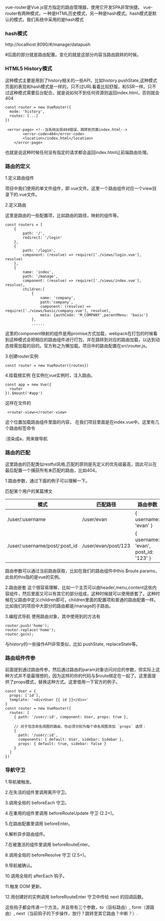 vue-router是Vue.js官方指定的路由管理器，使用它开发SPA非常快捷。
vue-router有两种模式，一种是HTML历史模式，另一种是hash模式。hash模式是默认的模式，我们系统中采用的是hash模式

### hash模式
http://localhost:8090/#/manage/datapush

#后面的部分就是路由配置。变化的就是这部分内容当路由跳转的时候。

### HTML5 History模式
这种模式主要是用到了history相关的一些API，比如history.pushState,这种模式页面的表现和hash模式是一样的，只不过URL看着比较舒服，和SSR一样。只不过这种模式需要后台配合。就是说如何不到任何资源则返回index.html，否则就会404

```
const router = new VueRouter({
  mode: 'history',
  routes: [...]
})
```


```
 <error-page> <!--当系统出现404错误，跳转到页面index.html-->  
        <error-code>404</error-code>  
        <location>/index.html</location>  
    </error-page>  
```
也就是说这种时候任何没有指定的请求都会返回index.html让前端路由处理。


### 路由的定义
1.定义路由组件

项目中我们使用的单文件组件，即.vue文件。这里一个路由组件对应一个view目录下的.vue文件。

2.定义路由

这里是路由的一些配置项，比如路由的路径，映射的组件等。

```
const routers = [
    {
        path: '/',
        redirect: '/login'
    },
    {
        path: '/login',
        component: (resolve) => require(['./views/login.vue'], resolve)
    },
    {
        name: 'index',
        path: '/manage',
        component: (resolve) => require(['./views/index.vue'], resolve),
        children:[
            {
                name: 'company',
                path:'company',
                component: (resolve) => require(['./views/basic/company.vue'], resolve),
                meta: {authCode: 'M_COMPANY',parentMenu: 'basic'}
            },
            ......
```
这里的component映射的组件是用promise方式加载，webpack在打包的时候看到这种模式会把相应的路由组件进行打包，并在跳转到对应的路由加载，以达到动态按需加载的目的。官方称之为懒加载。项目中的路由配置在src\router.js。

3.创建router实例

```
const router = new VueRouter({routes})
```

4.挂载根实例
在实例化vue实例时，注入路由。

```
const app = new Vue({
  router
}).$mount('#app')
```
这样在文件的

```
 <router-view></router-view>
```
这个位置加载路由组件里面的内容， 在我们项目里面是在index.vue中。这里有几个路由标签命令

<router-view>

<router-link>:渲染成a，用来做导航



### 路由的匹配

这里路由的匹配类似restful风格,匹配的原则是先定义的优先级最高，因此可以在最后配置一个捕获所有未匹配的路由，比如404。

1.路由参数，通过下面的例子可以理解一下。

匹配某个用户的某篇博文

模式 | 匹配路径 | 路由参数
---|---|--
/user/:username | /user/evan | { username: 'evan' }
/user/:username/post/:post_id	| /user/evan/post/123 | { username: 'evan', post_id: '123' }

路由参数可以通过当前路由获取，比如在我们的路由组件中this.$route.params，此处的this指的是vue的实例。

2.路由嵌套
这个很容易理解，比如一个主页可以由header,menu,content这些内容组件，然后里面又可以有其它的部分组成，这种时候就可以使用嵌套了。这种时候在父路由中定义children即可，children里面的配置项和普通的路由配置一样。比如我们的项目中大部分的路由都是/manage的子路由。

3.编程式导航
使用路由对象，其中使用到的方法有
```
router.push('home');
router.replace('home');
router.go(n);
```
与history的一些操作API非常类似，比如
pushState, replaceState等。

### 路由组件传参

前面提到通过路由传参，然后通过路由的param对象访问对应的参数，但实际上这种方式并不是最理想的，因为这样的你的代码与$route绑定在一起了。这里面提供了props模式，替换这种方式。这里借用一下官方的例子。

```
const User = {
  props: ['id'],
  template: '<div>User {{ id }}</div>'
}
const router = new VueRouter({
  routes: [
    { path: '/user/:id', component: User, props: true },

    // 对于包含命名视图的路由，你必须分别为每个命名视图添加 `props` 选项：
    {
      path: '/user/:id',
      components: { default: User, sidebar: Sidebar },
      props: { default: true, sidebar: false }
    }
  ]
})
```
### 导航守卫

1.导航被触发。

2.在失活的组件里调用离开守卫。

3.调用全局的 beforeEach 守卫。

4.在重用的组件里调用 beforeRouteUpdate 守卫 (2.2+)。

5.在路由配置里调用 beforeEnter。

6.解析异步路由组件。

7.在被激活的组件里调用 beforeRouteEnter。

8.调用全局的 beforeResolve 守卫 (2.5+)。

9.导航被确认。

10.调用全局的 afterEach 钩子。

11.触发 DOM 更新。

12.用创建好的实例调用 beforeRouteEnter 守卫中传给 next 的回调函数。

这些钩子都会传递一个方法，并且带有三个参数，to（目标路由）, form（源路由）, next（当前钩子的下步操作，放行？跳转至其它路由？中断？）.



